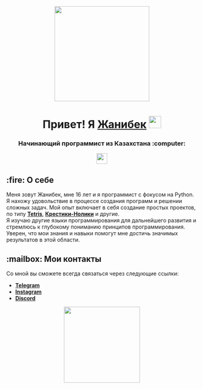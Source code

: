 <div id="header" align="center">
  <img src="https://user-images.githubusercontent.com/95478989/198955082-6e78ebb5-e1e4-49f9-8d32-6e5af3984dcd.gif" height=250"/>
</div>
<h1 align="center">Привет! Я <a href="" target="_blank">Жанибек</a> 
<img src="https://github.com/blackcater/blackcater/raw/main/images/Hi.gif" height="32"/></h1>
<h3 align="center">Начинающий программист из Казахстана :computer:</h3>
<div align="center"><img src="https://komarev.com/ghpvc/?username=wohdrv&style=flat-square&color=blue" alt="" height="28"/></div>
<h2>:fire: О себе</h2>

Меня зовут Жанибек, мне 16 лет и я программист с фокусом на Python. Я нахожу удовольствие в процессе создания программ и решении сложных задач. Мой опыт включает в себя создание простых проектов, по типу [**Tetris**](https://github.com/wohdrv/Tetris), [**Крестики-Нолики**](https://github.com/wohdrv/Tic-Tac-Toe) и другие.  
Я изучаю другие языки программирования для дальнейшего развития и стремлюсь к глубокому пониманию принципов программирования. Уверен, что мои знания и навыки помогут мне достичь значимых результатов в этой области.

<h2>:mailbox: Мои контакты</h2>

Со мной вы сможете всегда связаться через следующие ссылки:
* [**Telegram**](https://t.me/wohdrv)
* [**Instagram**](https://www.instagram.com/wohdrv/)
* [**Discord**](https://discordapp.com/users/603127210357948438/)

<div id="header" align="center">
  <img src="https://i.pinimg.com/originals/23/7a/c5/237ac54cdea81df47af9a65f895ee6db.gif" width="200"/>
</div>
